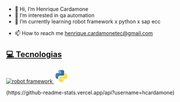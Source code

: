 - 👋 Hi, I’m Henrique Cardamone
- 👀 I’m interested in qa automation
- 🌱 I’m currently learning robot framework x python x sap ecc
<!-- - 💞️ I’m looking to collaborate on ... -->
- 📫 How to reach me henrique.cardamonetec@gmail.com

<h2 dir="auto"><a id="user-content--tecnologias" class="anchor" aria-hidden="true" href="#-tecnologias">
<g-emoji class="g-emoji" alias="computer" fallback-src="https://github.githubassets.com/images/icons/emoji/unicode/1f4bb.png">💻</g-emoji> Tecnologias</h2>
<p align="left" dir="auto"> <a href="https://robotframework.org/" rel="nofollow"> 
<img src="https://camo.githubusercontent.com/7deda4901a446c74e93e7fd33bea431495932e49d60414ed5be8ee84c447f779/68747470733a2f2f75706c6f61642e77696b696d656469612e6f72672f77696b6970656469612f636f6d6d6f6e732f652f65342f526f626f742d6672616d65776f726b2d6c6f676f2e706e67" alt="robot framework" width="40" height="40" data-canonical-src="https://upload.wikimedia.org/wikipedia/commons/e/e4/Robot-framework-logo.png" style="max-width: 100%;"> </a> 
<a href="https://www.docker.com/" rel="nofollow"> </a><a href="https://www.python.org" rel="nofollow"> 
<img src="https://raw.githubusercontent.com/devicons/devicon/master/icons/python/python-original.svg" alt="python" width="40" height="40" style="max-width: 100%;"> </a>
</p>
<div>
(https://github-readme-stats.vercel.app/api?username=hcardamone)
</div>
<!---
hcardamone/hcardamone is a ✨ special ✨ repository because its `README.md` (this file) appears on your GitHub profile.
You can click the Preview link to take a look at your changes.
--->
